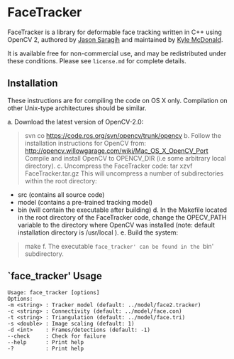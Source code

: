 # FaceTracker

FaceTracker is a library for deformable face tracking written in C++ using OpenCV 2, authored by [Jason Saragih](https://vimeo.com/jsaragih) and maintained by [Kyle McDonald](http://kylemcdonald.net/).

It is available free for non-commercial use, and may be redistributed under these conditions. Please see `license.md` for complete details.

## Installation

These instructions are for compiling the code on OS X only. Compilation on other Unix-type architectures should be similar.

a. Download the latest version of OpenCV-2.0:
   > svn co https://code.ros.org/svn/opencv/trunk/opencv
b. Follow the installation instructions for OpenCV from:
   http://opencv.willowgarage.com/wiki/Mac_OS_X_OpenCV_Port
   Compile and install OpenCV to OPENCV_DIR (i.e some arbitrary local 
   directory).
c. Uncompress the FaceTracker code: 
   > tar xzvf FaceTracker.tar.gz
   This will uncompress a number of subdirectories within
   the root directory: 
   - src (contains all source code)
   - model (contains a pre-trained tracking model)
   - bin (will contain the executable after building)
d. In the Makefile located in the root directory of the FaceTracker code, 
   change the OPECV_PATH variable to the directory where OpenCV was installed
   (note: default installation directory is /usr/local ).
e. Build the system:
   > make
f. The executable `face_tracker' can be found in the `bin' subdirectory.

## `face_tracker' Usage

````
Usage: face_tracker [options]
Options:
-m <string> : Tracker model (default: ../model/face2.tracker)
-c <string> : Connectivity (default: ../model/face.con)
-t <string> : Triangulation (default: ../model/face.tri)
-s <double> : Image scaling (default: 1)
-d <int>    : Frames/detections (default: -1)
--check     : Check for failure 
--help      : Print help
-?          : Print help
````
